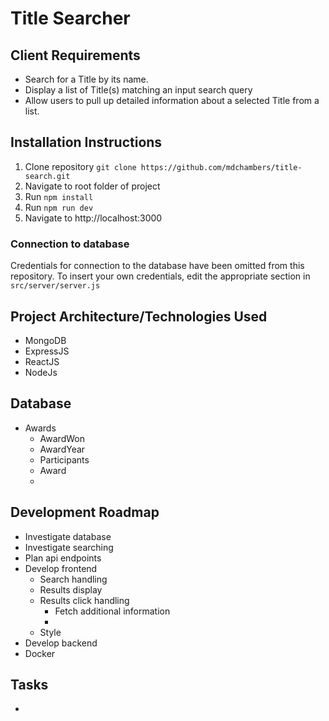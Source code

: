 # Title Searcher

## Client Requirements

* Search for a Title by its name.
* Display a list of Title(s) matching an input search query
* Allow users to pull up detailed information about a selected Title from a list.

## Installation Instructions

1. Clone repository `git clone https://github.com/mdchambers/title-search.git`
2. Navigate to root folder of project
3. Run `npm install`
4. Run `npm run dev`
5. Navigate to http://localhost:3000

### Connection to database

Credentials for connection to the database have been omitted from this repository. To insert your own credentials, edit the appropriate section in `src/server/server.js`

## Project Architecture/Technologies Used

* MongoDB
* ExpressJS
* ReactJS
* NodeJs

## Database

* Awards
  * AwardWon
  * AwardYear
  * Participants
  * Award
  * 

## Development Roadmap

* Investigate database
* Investigate searching
* Plan api endpoints
* Develop frontend
  * Search handling
  * Results display
  * Results click handling
    * Fetch additional information
    * 
  * Style
* Develop backend
* Docker

## Tasks

* 

